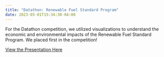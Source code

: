 ```yaml
---
title: "Datathon: Renewable Fuel Standard Program"
date: 2023-05-01T15:34:30-04:00
---
```


For the Datathon competition, we utilized visualizations to understand the economic and environmental impacts of the Renewable Fuel Standard Program. We placed first in the competition! 

<a href="https://docs.google.com/presentation/d/1fCM6uhnfz-RLNHDtacozs9uRWFKoohCsfFaemyuKiHI/edit?usp=sharing">View the Presentation Here</a>
